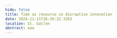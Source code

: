 ```yaml
---
hide: false
title: Time as resource in disruptive innovation
date: 2024-11-11T16:26:22.326Z
location: St. Gallen
abstract: aaa
---
```

